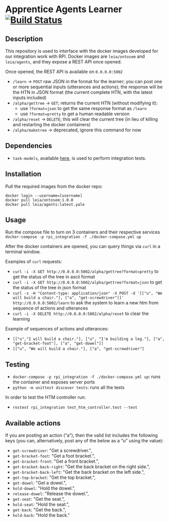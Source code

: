 # Apprentice Agents Learner [![Build Status](https://travis-ci.org/ScazLab/rpi_integration.svg?branch=master)](https://travis-ci.org/ScazLab/rpi_integration)

## Description

This repository is used to interface with the docker images developed for our integration work with RPI. Docker images are `leia/ontosem` and `leia/agents`, and they expose a REST API once opened.

Once opened, the REST API is available on `0.0.0.0:5002`

 * `/learn` -> `POST` raw JSON in the format for the learner; you can post one or more sequential inputs (utterances and actions); the response will be the HTN in JSON format (the current complete HTN, with the latest inputs included)
 * `/alpha/gettree` -> `GET`; returns the current HTN (without modifying it):
   * use `?format=json` to get the same response format as `/learn`
   * use `?format=pretty` to get a human readable version
 * `/alpha/reset` -> `DELETE`; this will clear the current tree (in lieu of killing and restarting the docker containers)
 * `/alpha/maketree` -> deprecated, ignore this command for now

## Dependencies

* `task-models`, available [here](https://github.com/ScazLab/task-models), is used to perform integration tests.

## Installation

Pull the required images from the docker repo:

```
docker login --username=[username]
docker pull leia/ontosem:1.0.0
docker pull leia/agents:latest.yale
```

## Usage

Run the compose file to turn on 3 containers and their respective services `docker-compose -p rpi_integration -f ./docker-compose.yml up`

After the docker containers are opened, you can query things via `curl` in a terminal window.

Examples of `curl` requests:

 * `curl -i -X GET http://0.0.0.0:5002/alpha/gettree?format=pretty` to get the status of the tree in ascii format
 * `curl -i -X GET http://0.0.0.0:5002/alpha/gettree?format=json` to get the status of the tree in json format
 * `curl -s -H "Content-type: application/json" -X POST -d '[["u", "We will build a chair."], ["a", "get-screwdriver"]]' http://0.0.0.0:5002/learn` to ask the system to learn a new htm from sequence of actions and utterances
 * `curl -i -X DELETE http://0.0.0.0:5002/alpha/reset` to clear the learning

Example of sequences of actions and utterances:

 * `[["u","I will build a chair."], ["u", "I'm building a leg."], ["a", "get-bracket-foot"], ["a", "get-dowel"]]`
 * `[["u", "We will build a chair."], ["a", "get-screwdriver"]`

## Testing

- `docker-compose -p rpi_integration -f ./docker-compose.yml up`: runs the container and exposes server ports
- `python -m unittest discover tests`: runs all the tests

In order to test the HTM controller run:

- `rostest rpi_integration test_htm_controller.test --text`

## Available actions

If you are posting an action (“a”), then the valid list includes the following keys (you can, alternatively, post any of the below as a “u” using the value):

 * `get-screwdriver`: "Get a screwdriver.",
 * `get-bracket-foot`: "Get a foot bracket.",
 * `get-bracket-front`: "Get a front bracket.",
 * `get-bracket-back-right`: "Get the back bracket on the right side.",
 * `get-bracket-back-left`: "Get the back bracket on the left side.",
  * `get-top-bracket`: "Get the top bracket.",
 * `get-dowel`: "Get a dowel.",
 * `hold-dowel`: "Hold the dowel.",
 * `release-dowel`: "Release the dowel.",
 * `get-seat`: "Get the seat.",
 * `hold-seat`: "Hold the seat.",
 * `get-back`: "Get the back.",
 * `hold-back`: "Hold the back."

